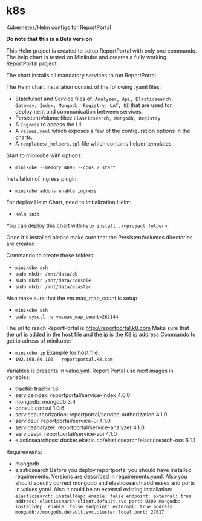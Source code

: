 # k8s
Kubernetes/Helm configs for ReportPortal

**Do note that this is a Beta version**


This Helm project is created to setup ReportPortal with only one commando.  
The help chart is tested on Minikube and creates a fully working ReportPortal project

The chart installs all mandatory services to run ReportPortal

The Helm chart installation consist of the following .yaml files:

- Statefulset and Service files of: `Analyzer, Api, Elasticsearch, Gateway, Index, Mongodb, Registry, UAT, UI` that are used for deployment and communication between services.
- PersistentVolume files: `Elasticsearch, Mongodb, Registry`
- A `Ingress` to access the UI
- A `values.yaml` which exposes a few of the configuration options in the
charts.
- A `templates/_helpers.tpl` file which contains helper templates. 

Start to minikube with options:
- `minikube --memory 4096 --cpus 2 start`

Installation of ingress plugin:
- `minikube addons enable ingress`

For deploy Helm Chart, need to initialization Helm:
- `helm init`

You can deploy this chart with `helm install ./<project folder>`. 

Once it's installed please make sure that the PersistentVolumes directories are created

Commando to create those folders:
- `minikube ssh`
- `sudo mkdir /mnt/data/db`
- `sudo mkdir /mnt/data/console`
- `sudo mkdir /mnt/data/elastic`

Also make sure that the vm.max_map_count is setup
- `minikube ssh`
- `sudo sysctl -w vm.max_map_count=262144`

The url to reach ReportPortal is http://reportportal.k8.com
Make sure that the url is added in the host file and the ip is the K8 ip address
Commando to get ip adress of minikube:
- `minikube ip`
Example for host file:
- `192.168.99.100	reportportal.k8.com`

Variables is presents in value.yml. Report Portal use next images in variables:

- traefik: traefik 1.6 
- serviceindex:  reportportal/service-index 4.0.0
- mongodb: mongodb 3.4
- consul: consul 1.0.6
- serviceauthorization: reportportal/service-authorization 4.1.0
- serviceui: reportportal/service-ui 4.1.0
- serviceanalyzer: reportportal/service-analyzer 4.1.0
- serviceapi:  reportportal/service-api 4.1.0
- elasticsearchoss: docker.elastic.co/elasticsearch/elasticsearch-oss  6.1.1

Requirements:
- mongodb
- elasticsearch
Before you deploy reportportal you should have installed requirements. Versions are described in requirements.yaml.
Also you should specify correct mongodb and elasticsearch addresses and ports in values.yaml. Also it could be an external existing installation:
`elasticsearch:
  installdep:
    enable: false
  endpoint:
    external: true
    address: elasticsearch-client.default.svc
    port: 9200
mongodb:
  installdep:
    enable: false
  endpoint:
    external: true
    address: mongodb://mongodb.default.svc.cluster.local
    port: 27017`
